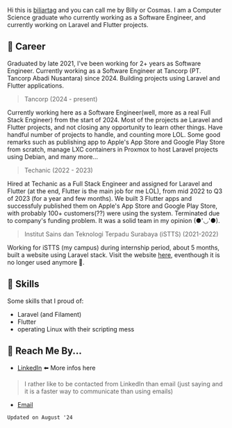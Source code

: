 Hi this is [biliartag](https://github.com/billiartag) and you can call me by Billy or Cosmas. I am a Computer Science graduate who currently working as a Software Engineer, and currently working on Laravel and Flutter projects.

## 💼 Career

Graduated by late 2021, I've been working for 2+ years as Software Engineer. Currently working as a Software Engineer at Tancorp (PT. Tancorp Abadi Nusantara) since 2024. Building projects using Laravel and Flutter applications.

> Tancorp (2024 - present)

Currently working here as a Software Engineer(well, more as a real Full Stack Engineer) from the start of 2024. Most of the projects ae Laravel and Flutter projects, and not closing any opportunity to learn other things. Have handful number of projects to handle, and counting more LOL. Some good remarks such as publishing app to Apple's App Store and Google Play Store from scratch, manage LXC containers in Proxmox to host Laravel projects using Debian, and many more...

> Techanic (2022 - 2023)

Hired at Techanic as a Full Stack Engineer and assigned for Laravel and Flutter (at the end, Flutter is the main job for me LOL), from mid 2022 to Q3 of 2023 (for a year and few months). We built 3 Flutter apps and successfuly published them on Apple's App Store and Google Play Store, with probably 100+ customers(??) were using the system. Terminated due to company's funding problem. It was a solid team in my opinion (●'◡'●).

> Institut Sains dan Teknologi Terpadu Surabaya (iSTTS) (2021-2022)

Working for iSTTS (my campus) during internship period, about 5 months, built a website using Laravel stack. Visit the website [here](https://training.istts.ac.id/), eventhough it is no longer used anymore :pleading_face:.

## 🥊 Skills

Some skills that I proud of: 
- Laravel (and Filament)
- Flutter
- operating Linux with their scripting mess


## 🔗 Reach Me By...

- [LinkedIn](https://www.linkedin.com/in/billy-gondokusuma/) ⬅️ More infos here

> I rather like to be contacted from LinkedIn than email (just saying and it is a faster way to communicate than using emails)

- [Email](mailto:billy.gondokusuma@hotmail.com)

`Updated on August '24`
